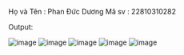 Họ và Tên : Phan Đức Dương
Mã sv : 22810310282

Output:

![image](https://github.com/user-attachments/assets/7bac834b-3c8a-4d3a-9c61-450a325379f0)
![image](https://github.com/user-attachments/assets/1cf54450-3472-4593-a3dc-273713f316c6)
![image](https://github.com/user-attachments/assets/67479e13-f08d-4431-9836-e61f9eff18e2)
![image](https://github.com/user-attachments/assets/d91dabdc-4d85-4886-87f0-c56e01dad8dd)
![image](https://github.com/user-attachments/assets/656793aa-713f-47d8-89d2-40bdaf6d5336)
